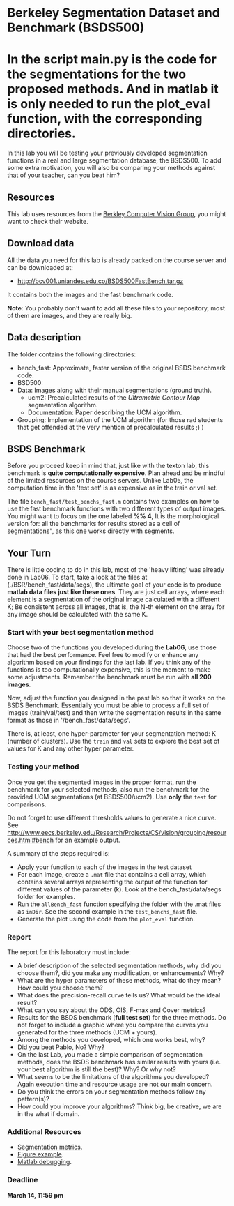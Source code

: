 # Berkeley Segmentation Dataset and Benchmark (BSDS500)

# In the script main.py is the code for the segmentations for the two proposed methods. And in matlab it is only needed to run the plot_eval function, with the corresponding directories.

In this lab you will be testing your previously developed segmentation functions in a real and large segmentation database, the BSDS500. To add some extra motivation, you will also be comparing your methods against that of your teacher, can you beat him?

## Resources

This lab uses resources from the [Berkley Computer Vision Group](http://www.eecs.berkeley.edu/Research/Projects/CS/vision/grouping/resources.html), you might want to check their website.

## Download data

All the data you need for this lab is already packed on the course server and can be downloaded at:

- http://bcv001.uniandes.edu.co/BSDS500FastBench.tar.gz

It contains both the images and the fast benchmark code.

**Note**: You probably don't want to add all these files to your repository, most of them are images, and they are really big.

## Data description

The folder contains the following directories:

- bench_fast: Approximate, faster version of the original BSDS benchmark code.
- BSD500:
- Data: Images along with their manual segmentations (ground truth).
  - ucm2: Precalculated results of the *Ultrametric Contour Map* segmentation algorithm.
  - Documentation: Paper describing the UCM algorithm.
- Grouping: Implementation of the UCM algorithm (for those rad students that get offended at the very mention of precalculated results ;) ) 

## BSDS Benchmark

Before you proceed keep in mind that, just like with the texton lab, this benchmark is **quite computationally expensive**. Plan ahead and be mindful of the limited resources on the course servers. Unlike Lab05, the computation time in the 'test set' is as expensive as in the train or val set.

The file ``bench_fast/test_benchs_fast.m`` contains two examples on how to use the fast benchmark functions with two different types of output images. You might want to focus on the one labeled **%% 4**, It is the morphological version for: all the benchmarks for results stored as a cell of segmentations", as this one works directly with segments.


## Your Turn

There is little coding to do in this lab, most of the 'heavy lifting' was already done in Lab06. To start, take a look at the files at (./BSR/bench_fast/data/segs), the ultimate goal of your code is to produce **matlab data files just like these ones**. They are just cell arrays, where each element is a segmentation of the original image calculated with a different K; Be consistent across all images, that is, the N-th element on the array for any image should be calculated with the same K.

### Start with your best segmentation method

Choose two of the functions you developed during the **Lab06**, use those that had the best performance. Feel free to modify or enhance any algorithm based on your findings for the last lab. If you think any of the functions is too computationally expensive, this is the moment to make some adjustments. Remember the benchmark must be run with **all 200 images**.

Now, adjust the function you designed in the past lab so that it works on the BSDS Benchmark. Essentially you must be able to process a full set of images (train/val/test) and then write the segmentation results in the same format as those in '/bench_fast/data/segs'. 

There is, at least, one hyper-parameter for your segmentation method: K (number of clusters). Use the ``train``  and ``val`` sets to explore the best set of values for K and any other hyper parameter.

### Testing your method

Once you get the segmented images in the proper format, run the benchmark for your selected methods, also run the  benchmark for the provided UCM segmentations (at BSDS500/ucm2). Use **only** the ``test`` for comparisons.

Do not forget to use different thresholds values to generate a nice curve. See http://www.eecs.berkeley.edu/Research/Projects/CS/vision/grouping/resources.html#bench for an example output.

A summary of the steps required is:

- Apply your function to each of the images in the test dataset
- For each image, create a `.mat` file that contains a cell array, which contains several arrays representing the output of the function for different values of the parameter (k). Look at the bench_fast/data/segs folder for examples.
- Run the `allBench_fast` function specifying the folder with the .mat files as `inDir`. See the second example in the `test_benchs_fast` file.
- Generate the plot using the code from the `plot_eval` function.



### Report

The report for this laboratory must include:
- A brief description of the selected segmentation methods, why did you choose them?, did you make any modification, or enhancements? Why?
- What are the hyper parameters of these methods, what do they mean? How could you choose them? 
- What does the precision-recall curve tells us? What would be the ideal result?
- What can you say about the ODS, OIS, F-max and Cover metrics?
- Results for the BSDS benchmark (**full test set**) for the three methods.  Do not forget to include a graphic where you compare the curves you generated for the three methods (UCM + yours).
- Among the methods you developed, which one works best, why?
- Did you beat Pablo, No? Why?
- On the last Lab, you made a simple comparison of segmentation methods, does the BSDS benchmark has similar results with yours (i.e. your best algorithm is still the best)? Why? Or why not?
- What seems to be the limitations of the algorithms you developed? Again execution time and resource usage are not our main concern.
- Do you think the errors on your segmentation methods follow any pattern(s)?
- How could you improve your algorithms? Think big, be creative, we are in the what if domain.



### Additional Resources

- [Segmentation metrics](https://www-sciencedirect-com.ezproxy.uniandes.edu.co:8443/science/article/pii/S0047259X06002016).
- [Figure example](http://cs.brown.edu/courses/cs143/2011/results/proj2/lbsun/).
- [Matlab debugging](https://www.mathworks.com/help/matlab/ref/dbstop.html).



### Deadline
**March 14, 11:59 pm**
